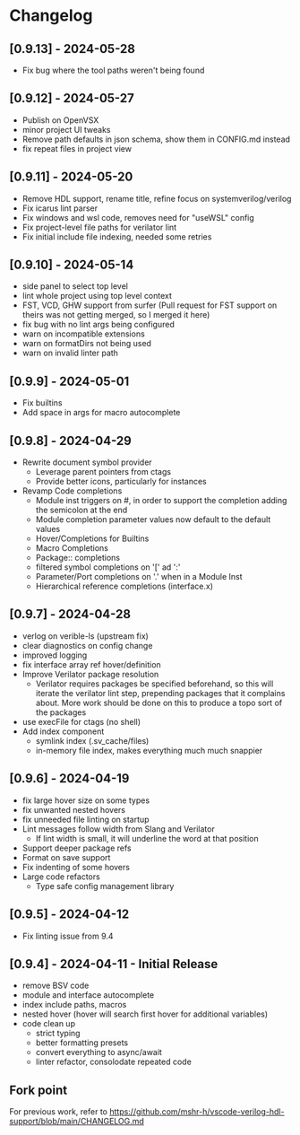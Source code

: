 # Changelog

## [0.9.13] - 2024-05-28
- Fix bug where the tool paths weren't being found

## [0.9.12] - 2024-05-27
- Publish on OpenVSX
- minor project UI tweaks
- Remove path defaults in json schema, show them in CONFIG.md instead
- fix repeat files in project view

## [0.9.11] - 2024-05-20
- Remove HDL support, rename title, refine focus on systemverilog/verilog
- Fix icarus lint parser
- Fix windows and wsl code, removes need for "useWSL" config
- Fix project-level file paths for verilator lint
- Fix initial include file indexing, needed some retries

## [0.9.10] - 2024-05-14
- side panel to select top level
- lint whole project using top level context
- FST, VCD, GHW support from surfer (Pull request for FST support on theirs was not getting merged, so I merged it here)
- fix bug with no lint args being configured
- warn on incompatible extensions
- warn on formatDirs not being used
- warn on invalid linter path

## [0.9.9] - 2024-05-01
- Fix builtins
- Add space in args for macro autocomplete

## [0.9.8] - 2024-04-29
- Rewrite document symbol provider
  - Leverage parent pointers from ctags
  - Provide better icons, particularly for instances
- Revamp Code completions
  - Module inst triggers on #, in order to support the completion adding the semicolon at the end
  - Module completion parameter values now default to the default values
  - Hover/Completions for Builtins
  - Macro Completions
  - Package:: completions
  - filtered symbol completions on '[' ad ':'
  - Parameter/Port completions on '.' when in a Module Inst
  - Hierarchical reference completions (interface.x)

## [0.9.7] - 2024-04-28

- verlog on verible-ls (upstream fix)
- clear diagnostics on config change
- improved logging
- fix interface array ref hover/definition
- Improve Verilator package resolution
  - Verilator requires packages be specified beforehand, so this will iterate the verilator lint step, prepending packages that it complains about. More work should be done on this to produce a topo sort of the packages
- use execFile for ctags (no shell)
- Add index component 
  - symlink index (.sv_cache/files)
  - in-memory file index, makes everything much much snappier

## [0.9.6] - 2024-04-19

- fix large hover size on some types
- fix unwanted nested hovers
- fix unneeded file linting on startup
- Lint messages follow width from Slang and Verilator
  - If lint width is small, it will underline the word at that position
- Support deeper package refs
- Format on save support
- Fix indenting of some hovers
- Large code refactors
  - Type safe config management library

## [0.9.5] - 2024-04-12
- Fix linting issue from 9.4

## [0.9.4] - 2024-04-11 - Initial Release
- remove BSV code
- module and interface autocomplete
- index include paths, macros
- nested hover (hover will search first hover for additional variables)
- code clean up
  - strict typing
  - better formatting presets
  - convert everything to async/await
  - linter refactor, consolodate repeated code

## Fork point

For previous work, refer to https://github.com/mshr-h/vscode-verilog-hdl-support/blob/main/CHANGELOG.md